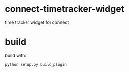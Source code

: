 # connect-timetracker-widget
time tracker widget for connect


# build

build with: 

    python setup.py build_plugin